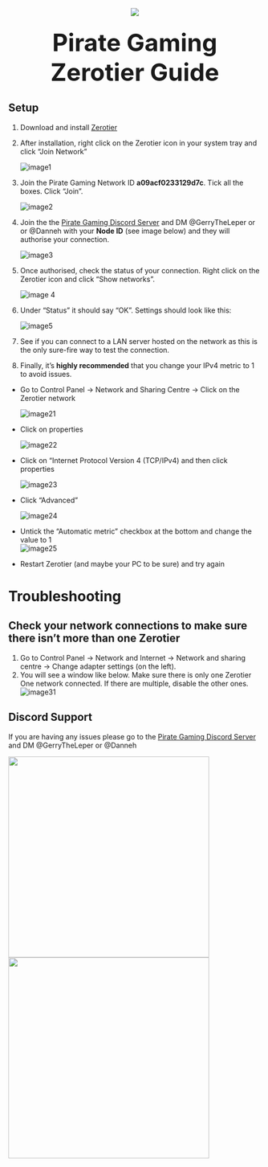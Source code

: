 <!DOCTYPE html>
<html>

<head>
  <meta charset="utf-8">
  <meta name="viewport" content="width=device-width, initial-scale=1.0">
  <title>Zerotier_PG</title>
  <link rel="stylesheet" href="https://stackedit.io/style.css" />
</head>

<body class="stackedit">
  <div class="stackedit__html"><p align="center">
  <a>
    <img src="https://i.imgur.com/KEmtvdO.jpg">
  </a>
</p>
<h3 align="center"><font size="10">Pirate Gaming Zerotier Guide</font>
</h3><h2 id="setup">Setup</h2>
<ol>
<li>
<p>Download and install <a href="https://www.zerotier.com/download/">Zerotier</a></p>
</li>
<li>
<p>After installation, right click on the Zerotier icon in your system tray and click “Join Network”</p>
<p><img src="https://i.imgur.com/YuDb6bk.png" alt="image1"></p>
</li>
<li>
<p>Join the Pirate Gaming Network ID <strong>a09acf0233129d7c</strong>. Tick all the boxes. Click “Join”.</p>
<p><img src="https://i.imgur.com/jZfvmIF.png" alt="image2"></p>
</li>
<li>
<p>Join the the <a href="https://discord.gg/M3ttTTJ">Pirate Gaming Discord Server</a> and DM @GerryTheLeper or or @Danneh with your <strong>Node ID</strong> (see image below) and they will authorise your connection.</p>
<p><img src="https://i.imgur.com/W8aY5OJ.png" alt="image3"></p>
</li>
<li>
<p>Once authorised, check the status of your connection. Right click on the Zerotier icon and click “Show networks”.</p>
<p><img src="https://i.imgur.com/yrDjxy9.png" alt="image 4"></p>
</li>
<li>
<p>Under “Status” it should say “OK”. Settings should look like this:</p>
<p><img src="https://i.imgur.com/IXiz3Mb.png" alt="image5"></p>
</li>
<li>
<p>See if you can connect to a LAN server hosted on the network as this is the only sure-fire way to test the connection.</p>
</li>
<li>
<p>Finally, it’s <strong>highly recommended</strong> that you change your IPv4 metric to 1 to avoid issues.</p>
</li>
</ol>
<ul>
<li>
<p>Go to Control Panel → Network and Sharing Centre → Click on the Zerotier network</p>
<p><img src="https://i.imgur.com/KFavq4z.png" alt="image21"></p>
</li>
<li>
<p>Click on properties</p>
<p><img src="https://i.imgur.com/5Pkx1ZA.png" alt="image22"></p>
</li>
<li>
<p>Click on “Internet Protocol Version 4 (TCP/IPv4) and then click properties</p>
<p><img src="https://i.imgur.com/y9Jad41.png" alt="image23"></p>
</li>
<li>
<p>Click “Advanced”</p>
<p><img src="https://i.imgur.com/JUDLDup.png" alt="image24"></p>
</li>
<li>
<p>Untick the “Automatic metric” checkbox at the bottom and change the value to 1<br>
<img src="https://i.imgur.com/qBqMher.png" alt="image25"></p>
</li>
<li>
<p>Restart Zerotier (and maybe your PC to be sure) and try again</p>
</li>
</ul>
<h1 id="troubleshooting">Troubleshooting</h1>
<h2 id="check-your-network-connections-to-make-sure-there-isn’t-more-than-one-zerotier">Check your network connections to make sure there isn’t more than one Zerotier</h2>
<ol>
<li>Go to Control Panel -&gt; Network and Internet -&gt; Network and sharing centre -&gt; Change adapter settings (on the left).</li>
<li>You will see a window like below. Make sure there is only one Zerotier One network connected. If there are multiple, disable the other ones.<br>
<img src="https://i.imgur.com/amRQgjj.png" alt="image31"></li>
</ol>
<h2 id="discord-support">Discord Support</h2>
<p>If you are having any issues please go to the <a href="https://discord.gg/M3ttTTJ">Pirate Gaming Discord Server</a> and DM @GerryTheLeper or @Danneh</p>
<p><img src="https://i.imgur.com/eieSi4o.png" height="400"> <img src="https://i.imgur.com/3hCEYmv.png" height="400"></p>
</div>
</body>

</html>
